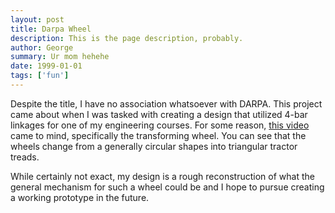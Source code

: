```yaml
---
layout: post
title: Darpa Wheel
description: This is the page description, probably. 
author: George
summary: Ur mom hehehe
date: 1999-01-01
tags: ['fun']
---
```


Despite the title, I have no association whatsoever with DARPA. This project came about when I was tasked with creating a design that utilized 4-bar linkages for one of my engineering courses. For some reason, [this video](https://youtu.be/HrQrJ57J9eE) came to mind, specifically the transforming wheel. You can see that the wheels change from a generally circular shapes into triangular tractor treads.

While certainly not exact, my design is a rough reconstruction of what the general mechanism for such a wheel could be and I hope to pursue creating a working prototype in the future.